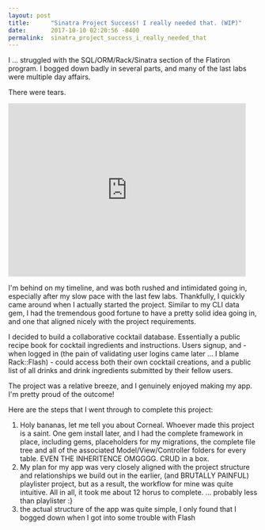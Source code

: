 ```yaml
---
layout: post
title:      "Sinatra Project Success! I really needed that. (WIP)"
date:       2017-10-10 02:20:56 -0400
permalink:  sinatra_project_success_i_really_needed_that
---
```



I ... struggled with the SQL/ORM/Rack/Sinatra section of the Flatiron program. I bogged down badly in several parts, and many of the last labs were multiple day affairs. 

There were tears.

<iframe src="https://giphy.com/embed/8w68TkeqzDnLa" width="480" height="350" frameBorder="0" class="giphy-embed" allowFullScreen></iframe><p><a href="https://giphy.com/gifs/sad-crying-sailor-moon-8w68TkeqzDnLa"></a></p>

I'm behind on my timeline, and was both rushed and intimidated going in, especially after my slow pace with the last few labs. Thankfully, I quickly came around when I actually started the project. Similar to my CLI data gem, I had the tremendous good fortune to have a pretty solid idea going in, and one that aligned nicely with the project requirements.

I decided to build a collaborative cocktail database. Essentially a public recipe book for cocktail ingredients and instructions. Users signup, and - when logged in (the pain of validating user logins came later ... I blame Rack::Flash) - could access both their own cocktail creations, and a public list of all drinks and drink ingredients submitted by their fellow users.

The project was a relative breeze, and I genuinely enjoyed making my app. I'm pretty proud of the outcome!

Here are the steps that I went through to complete this project:

1. Holy bananas, let me tell you about Corneal. Whoever made this project is a saint. One gem install later, and I had the complete framework in place, including gems, placeholders for my migrations, the complete file tree and all of the associated Model/View/Controller folders for every table. EVEN THE INHERITENCE OMGGGG. CRUD in a box.
2. My plan for my app was very closely aligned with the project structure and relationships we build out in the earlier, (and BRUTALLY PAINFUL) playlister project, but as a result, the workflow for mine was quite intuitive. All in all, it took me about 12 horus to complete. ... probably less than playlister :}
3. the actual structure of the app was quite simple, I only found that I bogged down when I got into some trouble with Flash 
